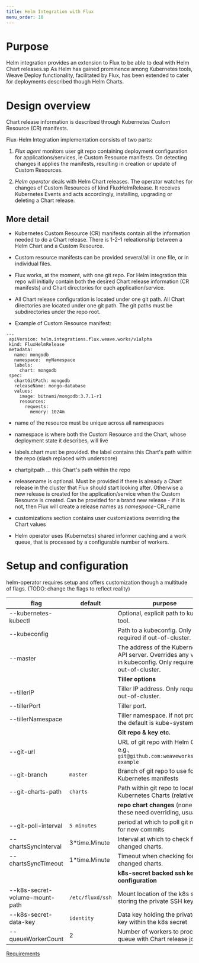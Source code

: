 ```yaml
---
title: Helm Integration with Flux
menu_order: 10
---
```


# Purpose

Helm integration provides an extension to Flux to be able to deal with Helm Chart releases.sp
As Helm has gained prominence among Kubernetes tools, Weave Deploy functionality,
facilitated by Flux, has been extended to cater for deployments described though Helm
Charts.

# Design overview

Chart release information is described through Kubernetes Custom Resource (CR) manifests.

Flux-Helm Integration implementation consists of two parts:

1. *Flux agent* monitors user git repo containing deployment configuration for applications/services, ie Custom Resource manifests. On detecting changes it applies the manifests, resulting in creation or update of Custom Resources.

2. *Helm operator* deals with Helm Chart releases. The operator watches for changes of Custom Resources of kind FluxHelmRelease. It receives Kubernetes Events and acts accordingly, installing, upgrading or deleting a Chart release.

## More detail

 - Kubernetes Custom Resource (CR) manifests contain all the information needed to do a Chart release. There is 1-2-1 releationship between a Helm Chart and a Custom Resource.

 - Custom resource manifests can be provided several/all in one file, or in individual files.

 - Flux works, at the moment, with one git repo. For Helm integration this repo will initially contain both the desired Chart release information (CR manifests) and Chart directories for each application/service.

 - All Chart release configuration is located under one git path. All Chart directories are located under one git path. The git paths must be subdirectories under the repo root.

 - Example of Custom Resource manifest:
 ```
---
  apiVersion: helm.integrations.flux.weave.works/v1alpha
  kind: FluxHelmRelease
  metadata:
    name: mongodb
    namespace:  myNamespace
    labels:
      chart: mongodb
  spec:
    chartGitPath: mongodb
    releaseName: mongo-database
    values:
      image: bitnami/mongodb:3.7.1-r1
      resources:
        requests:
          memory: 1024m
 ```

  - name of the resource must be unique across all namespaces
  - namespace is where both the Custom Resource and the Chart, whose deployment state it describes, will live
  - labels.chart must be provided. the label contains this Chart's path within the repo (slash replaced with underscore)
  - chartgitpath ... this Chart's path within the repo
  - releasename is optional. Must be provided if there is already a Chart release in the cluster that Flux should start looking after. Otherwise a new release is created for the application/service when the Custom Resource is created. Can be provided for a brand new release - if it is not, then Flux will create a release names as $namespace-$CR_name
  - customizations section contains user customizations overriding the Chart values

 - Helm operator uses (Kubernetes) shared informer caching and a work queue, that is processed by a configurable number of workers.
# Setup and configuration

helm-operator requires setup and offers customization though a multitude of flags.
(TODO: change the flags to reflect reality)

|flag                    | default                       | purpose |
|------------------------|-------------------------------|---------|
|--kubernetes-kubectl    |                               | Optional, explicit path to kubectl tool.|
|--kubeconfig            |                               | Path to a kubeconfig. Only required if out-of-cluster.|
|--master                |                               | The address of the Kubernetes API server. Overrides any value in kubeconfig. Only required if out-of-cluster.|
|                        |                               | **Tiller options**|
|--tillerIP              |                               | Tiller IP address. Only required if out-of-cluster.|
|--tillerPort            |                               | Tiller port.|
|--tillerNamespace       |                               | Tiller namespace. If not provided, the default is kube-system.|
|                        |                               | **Git repo & key etc.**|
|--git-url               |                               | URL of git repo with Helm Charts; e.g., `git@github.com:weaveworks/flux-example`|
|--git-branch            | `master`                      | Branch of git repo to use for Kubernetes manifests|
|--git-charts-path       | `charts`                      | Path within git repo to locate Kubernetes Charts (relative path)|
|                        |                               | **repo chart changes** (none of these need overriding, usually) |
|--git-poll-interval     | `5 minutes`                   | period at which to poll git repo for new commits|
|--chartsSyncInterval    | 3*time.Minute                 | Interval at which to check for changed charts.|
|--chartsSyncTimeout     | 1*time.Minute                 | Timeout when checking for changed charts.|
|                        |                               | **k8s-secret backed ssh keyring configuration**|
|--k8s-secret-volume-mount-path | `/etc/fluxd/ssh`       | Mount location of the k8s secret storing the private SSH key|
|--k8s-secret-data-key   | `identity`                    | Data key holding the private SSH key within the k8s secret|
|--queueWorkerCount      |  2                            | Number of workers to process queue with Chart release jobs.|

[Requirements](./helm-integration-requirements.md)
